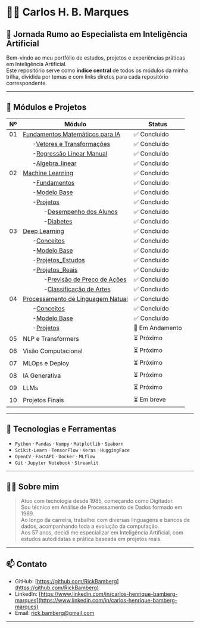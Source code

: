 # 👨‍💻 Carlos H. B. Marques  
## 🧭 Jornada Rumo ao Especialista em Inteligência Artificial

Bem-vindo ao meu portfólio de estudos, projetos e experiências práticas em Inteligência Artificial.  
Este repositório serve como **índice central** de todos os módulos da minha trilha, dividida por temas e com links diretos para cada repositório correspondente.

---

## 🚀 Módulos e Projetos

| Nº | Módulo                            | Status          |
|----|-----------------------------------|-----------------|
| 01 | [Fundamentos Matemáticos para IA](https://github.com/RickBamberg/EAI_01_Funtamentos_Matematica_para_IA) | ✅ Concluído | 
|    | &nbsp;&nbsp;&nbsp;&nbsp;&nbsp;&nbsp;-[Vetores e Transformações](https://github.com/RickBamberg/EAI_01_Funtamentos_Matematica_para_IA/tree/main/01_Vetores_e_Transformações) | ✅ Concluído | 
|    | &nbsp;&nbsp;&nbsp;&nbsp;&nbsp;&nbsp;-[Regressão Linear Manual](https://github.com/RickBamberg/EAI_01_Funtamentos_Matematica_para_IA/tree/main/02_Regressão_Linear_Manual) | ✅ Concluído | 
|    | &nbsp;&nbsp;&nbsp;&nbsp;&nbsp;&nbsp;-[Algebra_linear](https://github.com/RickBamberg/EAI_01_Funtamentos_Matematica_para_IA/tree/main/03_Algebra_linear) | ✅ Concluído | 
| 02 | [Machine Learning](https://github.com/RickBamberg/EAI_02_Machine_learning) | ✅ Concluído | 
|    | &nbsp;&nbsp;&nbsp;&nbsp;&nbsp;&nbsp;-[Fundamentos](https://github.com/RickBamberg/EAI_02_Machine_learning/tree/main/Fundamentos) | ✅ Concluído | 
|    | &nbsp;&nbsp;&nbsp;&nbsp;&nbsp;&nbsp;-[Modelo Base](https://github.com/RickBamberg/EAI_02_Machine_learning/tree/main/Modelo_Base) | ✅ Concluído | 
|    | &nbsp;&nbsp;&nbsp;&nbsp;&nbsp;&nbsp;-[Projetos](https://github.com/RickBamberg/EAI_02_Machine_learning/tree/main/Projetos) | ✅ Concluído | 
|    | &nbsp;&nbsp;&nbsp;&nbsp;&nbsp;&nbsp;&nbsp;&nbsp;&nbsp;&nbsp;&nbsp;&nbsp;&nbsp;-[Desempenho dos Alunos](https://github.com/RickBamberg/EAI_02_Machine_learning/tree/main/Projetos/Desempenho_dos_Alunos) | ✅ Concluído | 
|    | &nbsp;&nbsp;&nbsp;&nbsp;&nbsp;&nbsp;&nbsp;&nbsp;&nbsp;&nbsp;&nbsp;&nbsp;&nbsp;-[Diabetes](https://github.com/RickBamberg/EAI_02_Machine_learning/tree/main/Projetos/Diabetes) | ✅ Concluído | 
| 03 | [Deep Learning](https://github.com/RickBamberg/EAI_03_Deep_Learning) | ✅ Concluído | 
|    | &nbsp;&nbsp;&nbsp;&nbsp;&nbsp;&nbsp;-[Conceitos](https://github.com/RickBamberg/EAI_03_Deep_Learning/tree/main/Conceitos) | ✅ Concluído | 
|    | &nbsp;&nbsp;&nbsp;&nbsp;&nbsp;&nbsp;-[Modelo Base](https://github.com/RickBamberg/EAI_03_Deep_Learning/tree/main/Modelos_Base) | ✅ Concluído | 
|    | &nbsp;&nbsp;&nbsp;&nbsp;&nbsp;&nbsp;-[Projetos_Estudos](https://github.com/RickBamberg/EAI_03_Deep_Learning/tree/main/Projetos_Estudos) | ✅ Concluído | 
|    | &nbsp;&nbsp;&nbsp;&nbsp;&nbsp;&nbsp;-[Projetos_Reais](https://github.com/RickBamberg/EAI_03_Deep_Learning/tree/main/Projetos_Reais) | ✅ Concluído | 
|    | &nbsp;&nbsp;&nbsp;&nbsp;&nbsp;&nbsp;&nbsp;&nbsp;&nbsp;&nbsp;&nbsp;&nbsp;&nbsp;-[Previsão de Preco de Ações](https://github.com/RickBamberg/EAI_03_Deep_Learning/tree/main/Projetos_Reais/Previsao_Acoes) | ✅ Concluído | 
|    | &nbsp;&nbsp;&nbsp;&nbsp;&nbsp;&nbsp;&nbsp;&nbsp;&nbsp;&nbsp;&nbsp;&nbsp;&nbsp;-[Classificação de Artes](https://github.com/RickBamberg/EAI_03_Deep_Learning/tree/main/Projetos_Reais/ArtClassifier) | ✅ Concluído | 
| 04 | [Processamento de Linguagem Natual](https://github.com/RickBamberg/EAI_04_NLP_Classico) | ✅ Concluído | – |
|    | &nbsp;&nbsp;&nbsp;&nbsp;&nbsp;&nbsp;-[Conceitos](https://github.com/RickBamberg/EAI_04_NLP_Classico/tree/main/Fundamentos) | ✅ Concluído | 
|    | &nbsp;&nbsp;&nbsp;&nbsp;&nbsp;&nbsp;-[Modelo Base](https://github.com/RickBamberg/EAI_04_NLP_Classico/tree/main/Modelos_Base) | ✅ Concluído | 
|    | &nbsp;&nbsp;&nbsp;&nbsp;&nbsp;&nbsp;-[Projetos](https://github.com/RickBamberg/EAI_04_NLP_Classico/tree/main/Projetos) | 🚧 Em Andamento | 
| 05 | NLP e Transformers                | ⏳ Próximo      | – |
| 06 | Visão Computacional               | ⏳ Próximo      | – |
| 07 | MLOps e Deploy                    | ⏳ Próximo      | – |
| 08 | IA Generativa                     | ⏳ Próximo      | – |
| 09 | LLMs                              | ⏳ Próximo      | – |
| 10 | Projetos Finais                   | ⏳ Em breve     | – |

---

## 🧠 Tecnologias e Ferramentas

- `Python` · `Pandas` · `Numpy` · `Matplotlib` · `Seaborn`
- `Scikit-Learn` · `TensorFlow` · `Keras` · `HuggingFace`
- `OpenCV` · `FastAPI` · `Docker` · `MLflow`
- `Git` · `Jupyter Notebook` · `Streamlit`

---

## 👨‍🔧 Sobre mim

> Atuo com tecnologia desde 1985, começando como Digitador.  
> Sou técnico em Análise de Processamento de Dados formado em 1989.  
> Ao longo da carreira, trabalhei com diversas linguagens e bancos de dados, acompanhando toda a evolução da computação.  
> Aos 57 anos, decidi me especializar em Inteligência Artificial, com estudos autodidatas e prática baseada em projetos reais.

---

## 📫 Contato

- GitHub: [https://github.com/RickBamberg](https://github.com/RickBamberg)
- LinkedIn: [https://www.linkedin.com/in/carlos-henrique-bamberg-marques](https://www.linkedin.com/in/carlos-henrique-bamberg-marques)
- Email: [rick.bamberg@gmail.com](mailto:rick.bamberg@gmail.com)

---

